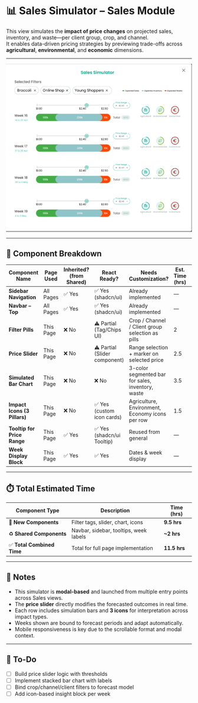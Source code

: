 # 📊 Sales Simulator – Sales Module

This view simulates the **impact of price changes** on projected sales, inventory, and waste—per client group, crop, and channel.  
It enables data-driven pricing strategies by previewing trade-offs across **agricultural**, **environmental**, and **economic** dimensions.

---

![Sales Simulator](./images/sales-simulator.png)

---

## 🧩 Component Breakdown

| Component Name             | Page Used         | Inherited? (from Shared) | React Ready?                            | Needs Customization?                                   | Est. Time (hrs) | Priority | Status         | End Date |
|---------------------------|-------------------|--------------------------|-----------------------------------------|--------------------------------------------------------|------------------|----------|-----------------|----------|
| **Sidebar Navigation**     | All Pages         | ✅ Yes                    | ✅ Yes (shadcn/ui)                       | Already implemented                                    | —                | High     | ✅ Ready        |          |
| **Navbar – Top**           | All Pages         | ✅ Yes                    | ✅ Yes (shadcn/ui)                       | Already implemented                                    | —                | High     | ✅ Ready        |          |
| **Filter Pills**           | This Page         | ❌ No                     | ⚠️ Partial (Tag/Chips UI)               | Crop / Channel / Client group selection as pills       | 2                | High     | ⬜ Not Started  |          |
| **Price Slider**           | This Page         | ❌ No                     | ⚠️ Partial (Slider component)           | Range selection + marker on selected price             | 2.5              | High     | ⬜ Not Started  |          |
| **Simulated Bar Chart**    | This Page         | ❌ No                     | ❌ No                                    | 3-color segmented bar for sales, inventory, waste       | 3.5              | High     | ⬜ Not Started  |          |
| **Impact Icons (3 Pillars)**| This Page        | ❌ No                     | ✅ Yes (custom icon cards)              | Agriculture, Environment, Economy icons per row        | 1.5              | Medium   | ⬜ Not Started  |          |
| **Tooltip for Price Range**| This Page         | ✅ Yes                    | ✅ Yes (shadcn/ui Tooltip)               | Reused from general                                    | —                | Medium   | ✅ Ready        |          |
| **Week Display Block**     | This Page         | ✅ Yes                    | ✅ Yes                                   | Dates & week display                                  | —                | Medium   | ✅ Ready        |          |

---

## ⏱️ Total Estimated Time

| Component Type           | Description                                                | Time (hrs) |
|--------------------------|------------------------------------------------------------|------------|
| 🧩 **New Components**     | Filter tags, slider, chart, icons                          | **9.5 hrs** |
| ♻️ **Shared Components**  | Navbar, sidebar, tooltips, week labels                    | **~2 hrs** |
| ✅ **Total Combined Time**| Total for full page implementation                        | **11.5 hrs** |

---

## 📘 Notes

- This simulator is **modal-based** and launched from multiple entry points across Sales views.
- The **price slider** directly modifies the forecasted outcomes in real time.
- Each row includes simulation bars and **3 icons** for interpretation across impact types.
- Weeks shown are bound to forecast periods and adapt automatically.
- Mobile responsiveness is key due to the scrollable format and modal context.

---

## 🧭 To-Do

- [ ] Build price slider logic with thresholds
- [ ] Implement stacked bar chart with labels
- [ ] Bind crop/channel/client filters to forecast model
- [ ] Add icon-based insight block per week
